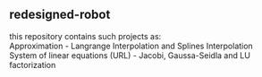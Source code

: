 ## redesigned-robot
this repository contains such projects as: <br/>
Approximation - Langrange Interpolation and Splines Interpolation<br/>
System of linear equations (URL) - Jacobi, Gaussa-Seidla and LU factorization<br/>
